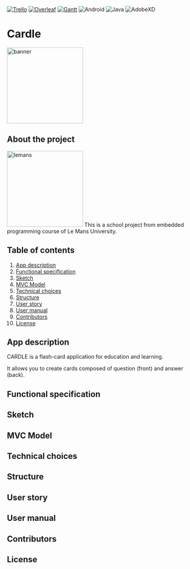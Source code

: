 <!-- PROJECT SHIELDS -->
<!--
*** I'm using markdown "reference style" links for readability.
*** Reference links are enclosed in brackets [ ] instead of parentheses ( ).
*** See the bottom of this document for the declaration of the reference variables
*** for contributors-url, forks-url, etc. This is an optional, concise syntax you may use.
*** https://www.markdownguide.org/basic-syntax/#reference-style-links
-->

[![Trello][trello-shield]][trello-url]
[![Overleaf][overleaf-shield]][overleaf-url]
[![Gantt][gantt-shield]][gantt-url]
![Android](https://img.shields.io/badge/Android-3DDC84?style=for-the-badge&logo=android&logoColor=white)
![Java](https://img.shields.io/badge/Java-ED8B00?style=for-the-badge&logo=java&logoColor=white)
![AdobeXD](https://img.shields.io/badge/Adobe%20XD-470137?style=for-the-badge&logo=Adobe%20XD&logoColor=#FF61F6)
	
# Cardle
<img src="https://cdn.cp.adobe.io/content/2/dcx/3a240fda-5b69-4c8d-88f2-c59743a06824/rendition/preview.jpg/version/1/format/jpg/dimension/width/size/1200" alt="banner" width="200"/>

## About the project
<img src="https://upload.wikimedia.org/wikipedia/fr/e/ed/Logo_Universit%C3%A9_du_Maine.svg" alt="lemans" width="200"/>
This is a school project from embedded programming course of Le Mans University.

## Table of contents
<ol>
  <li><a href="#app-description">App description</a></li>
  <li><a href="#functional-specification">Functional specification</a></li>
  <li><a href="#sketch">Sketch</a></li>
  <li><a href="#mvc-model">MVC Model</a></li>
  <li><a href="#technical-choices">Technical choices</a></li>
  <li><a href="#structure">Structure</a></li>
  <li><a href="#user-story">User story</a></li>
  <li><a href="#user-manual">User manual</a></li>
  <li><a href="#contributors">Contributors</a></li>
  <li><a href="#license">License</a></li>
</ol>
  
<!-- ABOUT THE APP -->
## App description

<p> CARDLE is a flash-card application for education and learning.<p>
<p>It allows you to create cards composed of question (front) and answer (back).<p>

<!-- FUNCTIONAL SPECIFICATION -->
## Functional specification

<!-- SKETCH -->
## Sketch

<!-- MVC MODEL -->
## MVC Model

<!-- TECHNICAL CHOICES -->
## Technical choices

<!-- STRUCTURE -->
## Structure

<!-- USER STORY -->
## User story

<!-- USER MANUAL -->
## User manual

<!-- CONTRIBUTORS -->
## Contributors

<!-- LICENSE -->
## License

<!-- MARKDOWN LINKS & IMAGES -->
<!-- https://www.markdownguide.org/basic-syntax/#reference-style-links -->
[trello-shield]: https://img.shields.io/badge/Trello-0052CC?style=for-the-badge&logo=trello&logoColor=white
[trello-url]: https://trello.com/b/nehdsPvX/cardle
[overleaf-shield]: https://img.shields.io/badge/Overleaf-47A141?style=for-the-badge&logo=Overleaf&logoColor=white
[overleaf-url]: https://www.overleaf.com/project/6212a39c9fb87448dc51d4c8
[gantt-shield]: https://img.shields.io/badge/Google%20Sheets-34A853?style=for-the-badge&logo=google-sheets&logoColor=white
[gantt-url]: https://docs.google.com/spreadsheets/d/1dqjepWKRaUveipZfcAVP0KHoy-YVO6MS/edit#gid=1264653384
